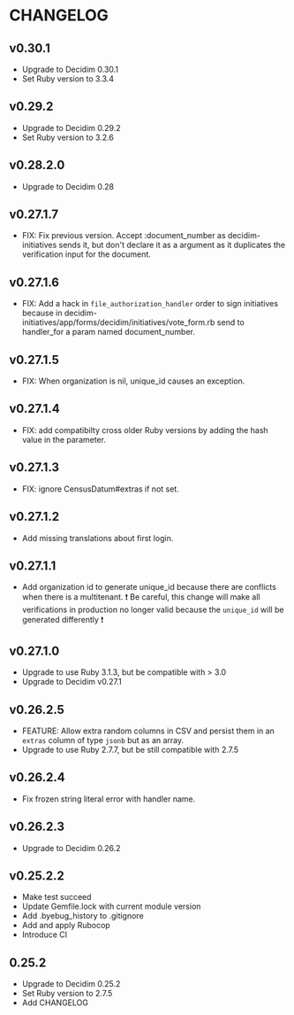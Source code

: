# CHANGELOG

## v0.30.1
- Upgrade to Decidim 0.30.1
- Set Ruby version to 3.3.4

## v0.29.2
 - Upgrade to Decidim 0.29.2
 - Set Ruby version to 3.2.6

## v0.28.2.0
 - Upgrade to Decidim 0.28

## v0.27.1.7
 - FIX: Fix previous version. Accept :document_number as decidim-initiatives sends it, but don't declare it as a argument as it duplicates the verification input for the document.

## v0.27.1.6
 - FIX: Add a hack in `file_authorization_handler` order to sign initiatives because in decidim-initiatives/app/forms/decidim/initiatives/vote_form.rb send to handler_for a param named document_number.

## v0.27.1.5
 - FIX: When organization is nil, unique_id causes an exception.

## v0.27.1.4
 - FIX: add compatibilty cross older Ruby versions by adding the hash value in the parameter.

## v0.27.1.3
 - FIX: ignore CensusDatum#extras if not set.

## v0.27.1.2
 - Add missing translations about first login.

## v0.27.1.1
 - Add organization id to generate unique_id because there are conflicts when there is a multitenant.
 ❗ Be careful, this change will make all verifications in production no longer valid because the `unique_id` will be generated differently ❗

## v0.27.1.0
 - Upgrade to use Ruby 3.1.3, but be compatible with > 3.0
 - Upgrade to Decidim v0.27.1

## v0.26.2.5
 - FEATURE: Allow extra random columns in CSV and persist them in an `extras` column of type `jsonb` but as an array.
 - Upgrade to use Ruby 2.7.7, but be still compatible with 2.7.5

## v0.26.2.4
 - Fix frozen string literal error with handler name.

## v0.26.2.3
 - Upgrade to Decidim 0.26.2

## v0.25.2.2
- Make test succeed
- Update Gemfile.lock with current module version
- Add .byebug_history to .gitignore
- Add and apply Rubocop
- Introduce CI

## 0.25.2
- Upgrade to Decidim 0.25.2
- Set Ruby version to 2.7.5
- Add CHANGELOG
